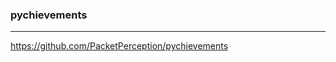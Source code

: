 ### pychievements
---
https://github.com/PacketPerception/pychievements

```
```

```
```

```
```


